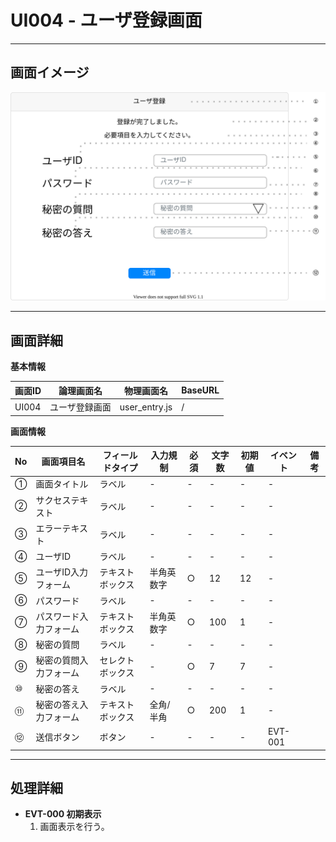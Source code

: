 # UI004 - ユーザ登録画面

---

## 画面イメージ
![画面イメージ](./画面イメージ.drawio.svg)

---

## 画面詳細

**基本情報**

| 画面ID | 論理画面名        | 物理画面名 | BaseURL |
| ------ | ---------------- | ---------- | ------- |
| UI004  | ユーザ登録画面    | user_entry.js      | /       |

**画面情報**

| No  | 画面項目名             | フィールドタイプ | 入力規制   | 必須  | 文字数  | 初期値  | イベント |  備考 |
| --- | --------------------- | --------------- | --------- | ----- | ------ | ------ | -------- | ---- |
| ①   | 画面タイトル           | ラベル           | -         | -     | -      | -      | -        |      |
| ②   | サクセステキスト        | ラベル          | -         | -     | -      | -      | -        |      |
| ③   | エラーテキスト          | ラベル          | -         | -     | -      | -      | -        |      |
| ④   | ユーザID               | ラベル          | -         | -     | -      | -      | -        |      |
| ⑤   | ユーザID入力フォーム    | テキストボックス | 半角英数字 | ○     | 12      | 12     | -        |      |
| ⑥   | パスワード              | ラベル          | -         | -     | -      | -      | -        |      |
| ⑦   | パスワード入力フォーム   | テキストボックス | 半角英数字 | ○     | 100      | 1      | -        |      |
| ⑧   | 秘密の質問              | ラベル          | -         | -     | -      | -      | -        |      |
| ⑨   | 秘密の質問入力フォーム   | セレクトボックス | -         | ○     | 7      | 7      | -        |      |
| ⑩   | 秘密の答え              | ラベル          | -         | -     | -      | -      | -        |      |
| ⑪   | 秘密の答え入力フォーム   | テキストボックス | 全角/半角  | ○     | 200      | 1      | -        |      |
| ⑫   | 送信ボタン              | ボタン          | -         | -     | -      | -      | EVT-001  |      |

---

## 処理詳細

- **EVT-000 初期表示**
    1. 画面表示を行う。

<br>

